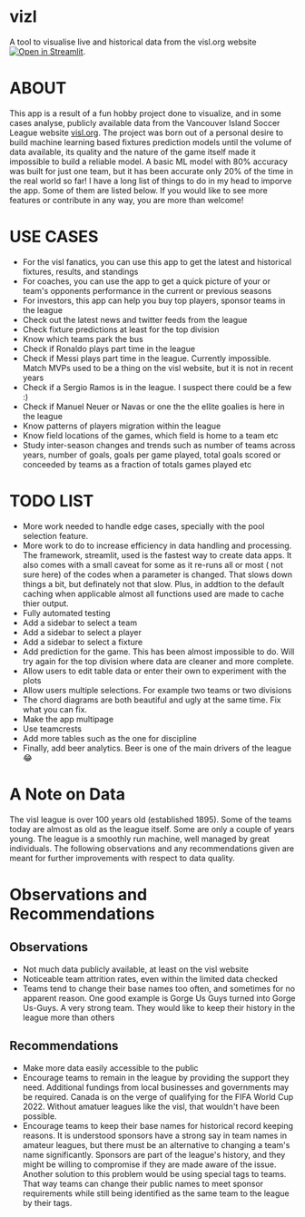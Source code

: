 # vizl

A tool to visualise live and historical data from the visl.org website [![Open in Streamlit](https://static.streamlit.io/badges/streamlit_badge_black_white.svg)](https://share.streamlit.io/ze-sys/vizl/main/app.py).

# ABOUT

This app is a result of a fun hobby project done to visualize, and in some cases analyse, publicly 
available data from the Vancouver Island Soccer League website [visl.org](https://visl.org/). The project was born out of 
a personal desire to build machine learning based fixtures prediction models until the volume of data available, its quality and the nature of the game itself made it impossible to build a reliable model. A basic ML model with 80% accuracy was built for just one team, but it has been accurate only 20% of the time in the real world so far! I have a long list of things to do in my head to imporve the app. Some of them are listed below. If you would like to see more features or contribute in any way, you are more than welcome!

# USE CASES 

-   For the visl fanatics, you can use this app to get the latest and historical fixtures, results, and standings
-   For coaches, you can use the app to get a quick picture of your or team's opponents performance in the current or previous seasons
-   For investors, this app can help you buy top players, sponsor teams in the league
-   Check out the latest news and twitter feeds from the league
-   Check fixture predictions at least for the top division 
-   Know which teams park the bus
-   Check if Ronaldo plays part time in the league
-   Check if Messi plays part time in the league. Currently impossible. Match MVPs used to be a thing on the visl website, but it is not in recent years
-   Check if a Sergio Ramos is in the league. I suspect there could be a few :)
-   Check if Manuel Neuer or Navas or one the the ellite goalies is here  in the league
-   Know patterns of players migration within the league
-   Know field locations of the games, which field is home to a team etc
-   Study inter-season changes and trends such as number of teams across years, number of goals, goals per game played, total goals scored or conceeded by teams as a fraction of totals games played etc

# TODO LIST

-   More work needed to handle edge cases, specially with the pool selection feature.
-   More work to do to increase efficiency in data handling and processing. The framework, streamlit, used is the fastest way to create data apps. It also comes with a small caveat for some as it re-runs all or most ( not sure here) of the codes when a parameter is changed. That slows down things a bit, but definately not that slow. Plus, in addtion to the default caching when applicable almost all functions used are made to cache thier output. 
-   Fully automated testing
-   Add a sidebar to select a team
-   Add a sidebar to select a player
-   Add a sidebar to select a fixture
-   Add prediction for the game. This has been almost impossible to do. Will try again for the top division where data are cleaner and more complete.
-   Allow users to edit table data or enter their own to experiment with the plots
-   Allow users multiple selections. For example two teams or two divisions
-   The chord diagrams are both beautiful and ugly at the same time. Fix what you can fix.
-   Make the app multipage 
-   Use teamcrests
-   Add more tables such as the one for discipline
-   Finally, add beer analytics. Beer is one of the main drivers of the league :joy:  



# A Note on Data 

The visl league is over 100 years old (established 1895). Some of the teams today are almost as old as the league itself. Some are only a couple of years young.  The league is a smoothly run machine, well managed by great individuals. The following observations and any recommendations given are meant for further improvements with respect to data quality. 

# Observations and Recommendations

## Observations 

- Not much data publicly available, at least on the visl website
- Noticeable team attrition rates, even within the limited data checked
- Teams tend to change their base names too often, and sometimes for no apparent reason. One good example is Gorge Us Guys turned into Gorge Us-Guys. A very strong team. They would like to keep their history in the league more than others

## Recommendations

-  Make more data easily accessible to the public
-  Encourage teams to remain in the league by providing the support they need. Additional fundings from local businesses and governments may be required. Canada is on the verge of qualifying for the FIFA World Cup 2022. Without amatuer leagues like the visl, that wouldn't have been possible.
-  Encourage teams to keep their base names for historical record keeping reasons. It is understood sponsors have a strong say in team names in amateur leagues, but there must be an alternative to changing a team's name significantly. Sponsors are part of the league's history, and they might be willing to compromise if they are made aware of the issue. Another solution to this problem would be using special tags to teams. That way teams can change their public names to meet sponsor requirements while still being identified as the same team to the league by their tags.


